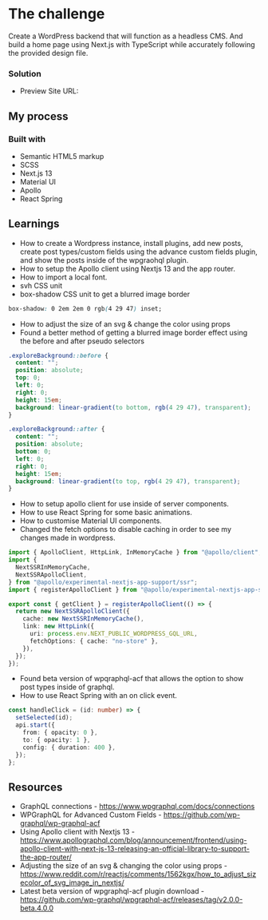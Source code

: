 # The challenge

Create a WordPress backend that will function as a headless CMS. And build a home page using Next.js with TypeScript while accurately following the provided design file.

### Solution

- Preview Site URL:

## My process

### Built with

- Semantic HTML5 markup
- SCSS
- Next.js 13
- Material UI
- Apollo
- React Spring

## Learnings

- How to create a Wordpress instance, install plugins, add new posts, create post types/custom fields using the advance custom fields plugin, and show the posts inside of the wpgraohql plugin.
- How to setup the Apollo client using Nextjs 13 and the app router.
- How to import a local font.
- svh CSS unit
- box-shadow CSS unit to get a blurred image border

```css
box-shadow: 0 2em 2em 0 rgb(4 29 47) inset;
```

- How to adjust the size of an svg & change the color using props
- Found a better method of getting a blurred image border effect using the before and after pseudo selectors

```css
.exploreBackground::before {
  content: "";
  position: absolute;
  top: 0;
  left: 0;
  right: 0;
  height: 15em;
  background: linear-gradient(to bottom, rgb(4 29 47), transparent);
}

.exploreBackground::after {
  content: "";
  position: absolute;
  bottom: 0;
  left: 0;
  right: 0;
  height: 15em;
  background: linear-gradient(to top, rgb(4 29 47), transparent);
}
```

- How to setup apollo client for use inside of server components.
- How to use React Spring for some basic animations.
- How to customise Material UI components.
- Changed the fetch options to disable caching in order to see my changes made in wordpress.

```ts
import { ApolloClient, HttpLink, InMemoryCache } from "@apollo/client";
import {
  NextSSRInMemoryCache,
  NextSSRApolloClient,
} from "@apollo/experimental-nextjs-app-support/ssr";
import { registerApolloClient } from "@apollo/experimental-nextjs-app-support/rsc";

export const { getClient } = registerApolloClient(() => {
  return new NextSSRApolloClient({
    cache: new NextSSRInMemoryCache(),
    link: new HttpLink({
      uri: process.env.NEXT_PUBLIC_WORDPRESS_GQL_URL,
      fetchOptions: { cache: "no-store" },
    }),
  });
});
```

- Found beta version of wpqraphql-acf that allows the option to show post types inside of graphql.
- How to use React Spring with an on click event.

```ts
const handleClick = (id: number) => {
  setSelected(id);
  api.start({
    from: { opacity: 0 },
    to: { opacity: 1 },
    config: { duration: 400 },
  });
};
```

## Resources

- GraphQL connections - https://www.wpgraphql.com/docs/connections
- WPGraphQL for Advanced Custom Fields - https://github.com/wp-graphql/wp-graphql-acf
- Using Apollo client with Nextjs 13 - https://www.apollographql.com/blog/announcement/frontend/using-apollo-client-with-next-js-13-releasing-an-official-library-to-support-the-app-router/
- Adjusting the size of an svg & changing the color using props - https://www.reddit.com/r/reactjs/comments/1562kgx/how_to_adjust_sizecolor_of_svg_image_in_nextjs/
- Latest beta version of wpgraphql-acf plugin download - https://github.com/wp-graphql/wpgraphql-acf/releases/tag/v2.0.0-beta.4.0.0
